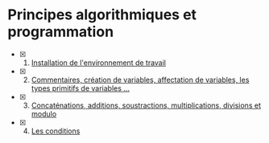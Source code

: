 # Principes algorithmiques et programmation


- [X] 1. [Installation de l'environnement de travail](documentation/1.md)

- [X] 2. [Commentaires, création de variables, affectation de variables, les types primitifs de variables …](documentation/2.md)

- [X] 3. [Concaténations, additions, soustractions, multiplications, divisions et modulo](documentation/3.md)

- [X] 4. [Les conditions](documentation/4.md)